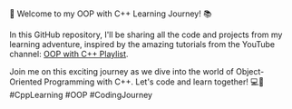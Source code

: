 🚀 Welcome to my OOP with C++ Learning Journey! 📚

In this GitHub repository, I'll be sharing all the code and projects from my learning adventure, inspired by the amazing tutorials from the YouTube channel: [OOP with C++ Playlist](https://youtube.com/playlist?list=PL43pGnjiVwgTJg7uz8KUGdXRdGKE0W_jN&si=L_FfbjhnuNsjt-dr).

Join me on this exciting journey as we dive into the world of Object-Oriented Programming with C++. Let's code and learn together! 💻📝 #CppLearning #OOP #CodingJourney
